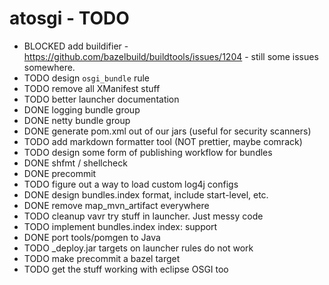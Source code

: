 # atosgi - TODO

- BLOCKED add buildifier - https://github.com/bazelbuild/buildtools/issues/1204 - still some issues somewhere.
- TODO design `osgi_bundle` rule
- TODO remove all XManifest stuff
- TODO better launcher documentation
- DONE logging bundle group
- DONE netty bundle group
- DONE generate pom.xml out of our jars (useful for security scanners)
- TODO add markdown formatter tool (NOT prettier, maybe comrack)
- TODO design some form of publishing workflow for bundles
- DONE shfmt / shellcheck
- DONE precommit
- TODO figure out a way to load custom log4j configs
- DONE design bundles.index format, include start-level, etc.
- DONE remove map\_mvn\_artifact everywhere
- TODO cleanup vavr try stuff in launcher. Just messy code
- TODO implement bundles.index index: support
- DONE port tools/pomgen to Java
- TODO \_deploy.jar targets on launcher rules do not work
- TODO make precommit a bazel target
- TODO get the stuff working with eclipse OSGI too
